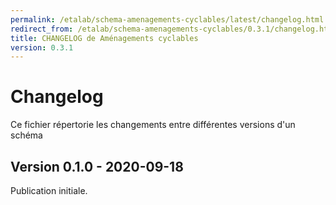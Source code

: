 ```yaml
---
permalink: /etalab/schema-amenagements-cyclables/latest/changelog.html
redirect_from: /etalab/schema-amenagements-cyclables/0.3.1/changelog.html
title: CHANGELOG de Aménagements cyclables
version: 0.3.1
---
```


# Changelog

Ce fichier répertorie les changements entre différentes versions d'un schéma

## Version 0.1.0 - 2020-09-18

Publication initiale.